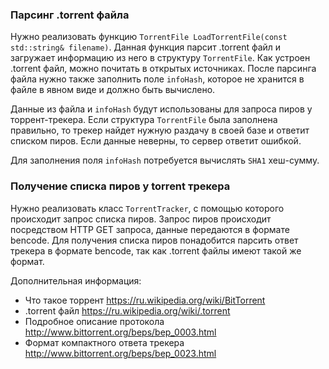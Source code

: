 ### Парсинг .torrent файла

Нужно реализовать функцию `TorrentFile LoadTorrentFile(const std::string& filename)`.
Данная функция парсит .torrent файл и загружает информацию из него в структуру `TorrentFile`.
Как устроен .torrent файл, можно почитать в открытых источниках.
После парсинга файла нужно также заполнить поле `infoHash`, которое не хранится в файле в явном виде и должно быть вычислено.

Данные из файла и `infoHash` будут использованы для запроса пиров у торрент-трекера. Если структура `TorrentFile`
была заполнена правильно, то трекер найдет нужную раздачу в своей базе и ответит списком пиров.
Если данные неверны, то сервер ответит ошибкой.

Для заполнения поля `infoHash` потребуется вычислять `SHA1` хеш-сумму.


### Получение списка пиров у torrent трекера

Нужно реализовать класс `TorrentTracker`, с помощью которого происходит запрос списка пиров.
Запрос пиров происходит посредством HTTP GET запроса, данные передаются в формате bencode.
Для получения списка пиров понадобится парсить ответ трекера в формате bencode, так как .torrent файлы имеют такой же формат.


Дополнительная информация:
- Что такое торрент https://ru.wikipedia.org/wiki/BitTorrent
- .torrent файл https://ru.wikipedia.org/wiki/.torrent
- Подробное описание протокола http://www.bittorrent.org/beps/bep_0003.html
- Формат компактного ответа трекера http://www.bittorrent.org/beps/bep_0023.html
